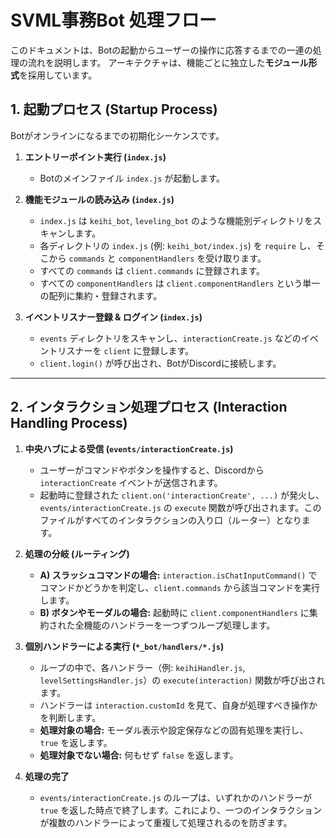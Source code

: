 # SVML事務Bot 処理フロー

このドキュメントは、Botの起動からユーザーの操作に応答するまでの一連の処理の流れを説明します。
アーキテクチャは、機能ごとに独立した**モジュール形式**を採用しています。

## 1. 起動プロセス (Startup Process)

Botがオンラインになるまでの初期化シーケンスです。

1.  **エントリーポイント実行 (`index.js`)**
    *   Botのメインファイル `index.js` が起動します。

2.  **機能モジュールの読み込み (`index.js`)**
    *   `index.js` は `keihi_bot`, `leveling_bot` のような機能別ディレクトリをスキャンします。
    *   各ディレクトリの `index.js` (例: `keihi_bot/index.js`) を `require` し、そこから `commands` と `componentHandlers` を受け取ります。
    *   すべての `commands` は `client.commands` に登録されます。
    *   すべての `componentHandlers` は `client.componentHandlers` という単一の配列に集約・登録されます。

3.  **イベントリスナー登録 & ログイン (`index.js`)**
    *   `events` ディレクトリをスキャンし、`interactionCreate.js` などのイベントリスナーを `client` に登録します。
    *   `client.login()` が呼び出され、BotがDiscordに接続します。

---

## 2. インタラクション処理プロセス (Interaction Handling Process)

1.  **中央ハブによる受信 (`events/interactionCreate.js`)**
    *   ユーザーがコマンドやボタンを操作すると、Discordから `interactionCreate` イベントが送信されます。
    *   起動時に登録された `client.on('interactionCreate', ...)` が発火し、`events/interactionCreate.js` の `execute` 関数が呼び出されます。このファイルがすべてのインタラクションの入り口（ルーター）となります。

2.  **処理の分岐 (ルーティング)**
    *   **A) スラッシュコマンドの場合:** `interaction.isChatInputCommand()` でコマンドかどうかを判定し、`client.commands` から該当コマンドを実行します。
    *   **B) ボタンやモーダルの場合:** 起動時に `client.componentHandlers` に集約された全機能のハンドラーを一つずつループ処理します。

3.  **個別ハンドラーによる実行 (`*_bot/handlers/*.js`)**
    *   ループの中で、各ハンドラー（例: `keihiHandler.js`, `levelSettingsHandler.js`）の `execute(interaction)` 関数が呼び出されます。
    *   ハンドラーは `interaction.customId` を見て、自身が処理すべき操作かを判断します。
    *   **処理対象の場合:** モーダル表示や設定保存などの固有処理を実行し、`true` を返します。
    *   **処理対象でない場合:** 何もせず `false` を返します。

4.  **処理の完了**
    *   `events/interactionCreate.js` のループは、いずれかのハンドラーが `true` を返した時点で終了します。これにより、一つのインタラクションが複数のハンドラーによって重複して処理されるのを防ぎます。
